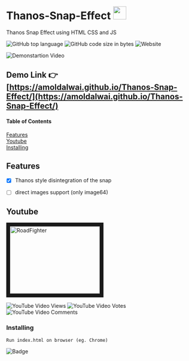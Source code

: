 


# Thanos-Snap-Effect   <img src="https://emojis.slackmojis.com/emojis/images/1556260759/5655/thanossnap.gif?1556260759"  width="35" height="35" />

Thanos Snap Effect using HTML CSS and JS 


![GitHub top language](https://img.shields.io/github/languages/top/amoldalwai/Thanos-Snap-Effect?style=plastic)
![GitHub code size in bytes](https://img.shields.io/github/languages/code-size/amoldalwai/Thanos-Snap-Effect?style=plastic)
![Website](https://img.shields.io/website?style=plastic&url=https%3A%2F%2Famoldalwai.github.io%2FThanos-Snap-Effect%2F)

![Demonstartion Video](https://j.gifs.com/gZ3J5Z.gif)


## Demo Link :point_right: [https://amoldalwai.github.io/Thanos-Snap-Effect/](https://amoldalwai.github.io/Thanos-Snap-Effect/)

#### Table of Contents  
[Features](#Features)  
[Youtube](#Youtube)\
[Installing](#Installing)





## Features 

- [x] Thanos style disintegration of the snap
- [ ] direct images support (only image64)


## Youtube

<a href="http://www.youtube.com/watch?feature=player_embedded&v=1nkBr-iuSP8
" target="_blank"><img src="http://img.youtube.com/vi/1nkBr-iuSP8/0.jpg" 
alt="RoadFighter " width="240" height="180" border="10" /></a>

![YouTube Video Views](https://img.shields.io/youtube/views/1nkBr-iuSP8?style=plastic)
![YouTube Video Votes](https://img.shields.io/youtube/likes/1nkBr-iuSP8?style=social&withDislikes)
![YouTube Video Comments](https://img.shields.io/youtube/comments/1nkBr-iuSP8?style=social)


### Installing

```
Run index.html on browser (eg. Chrome)
```

![Badge](https://img.shields.io/badge/Made%20by-Amol%20Dalwai-red?style=for-the-badge)

